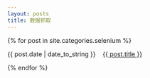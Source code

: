 ```yaml
---
layout: posts
title: 数据抓取
---
```


{% for post in site.categories.selenium %}
<p>{{ post.date | date_to_string }}&nbsp;&nbsp;&nbsp;&nbsp;<a href="{{ post.url }}">{{ post.title }}</a><p>
{% endfor %}